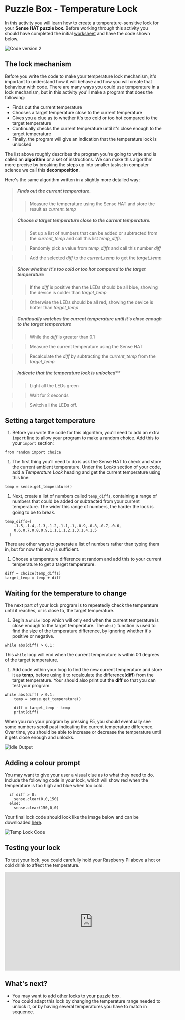 # Puzzle Box - Temperature Lock

In this activity you will learn how to create a temperature-sensitive lock for your **Sense HAT puzzle box**. Before working through this activity you should have completed the initial [worksheet](worksheet.md) and have the code shown below.

![Code version 2](images/code2.png)

## The lock mechanism

Before you write the code to make your temperature lock mechanism, it's important to understand how it will behave and how you will create that behaviour with code. There are many ways you could use temperature in a lock mechanism, but in this activity you'll make a program that does the following:

- Finds out the current temperature
- Chooses a target temperature close to the current temperature
- Gives you a clue as to whether it's too cold or too hot compared to the target temperature
- Continually checks the current temperature until it's close enough to the target temperature
- Finally, the program will give an indication that the temperature lock is unlocked

The list above roughly describes the program you're going to write and is called an **algorithm** or a set of instructions. We can make this algorithm more precise by breaking the steps up into smaller tasks; in computer science we call this **decomposition**.

Here's the same algorithm written in a slightly more detailed way:

> ##### Finds out the current temperature.
> > Measure the temperature using the Sense HAT and store the result as *current_temp*

> ##### Choose a target temperature close to the current temperature.  
> > Set up a list of numbers that can be added or subtracted from the *current_temp* and call this list *temp_diffs*  

> > Randomly pick a value from *temp_diffs* and call this number *diff*  

> > Add the selected *diff* to the *current_temp* to get the *target_temp*  

> ##### Show whether it's too cold or too hot compared to the target temperature  
> > If the *diff* is positive then the LEDs should be all blue, showing the device is colder than *target_temp*  

> > Otherwise the LEDs should be all red, showing the device is hotter than *target_temp*

> ##### Continually watches the current temperature until it's close enough to the target temperature  
> > While the *diff* is greater than 0.1  

> > Measure the current temperature using the Sense HAT  

> > Recalculate the *diff* by subtracting the *current_temp* from the *target_temp*  

> ##### Indicate that the temperature lock is unlocked**  
> > Light all the LEDs green  

> > Wait for 2 seconds  

> > Switch all the LEDs off.  

## Setting a target temperature

1. Before you write the code for this algorithm, you'll need to add an extra `import` line to allow your program to make a random choice. Add this to your `import` section:

  `from random import choice`

1. The first thing you'll need to do is ask the Sense HAT to check and store the current ambient temperature. Under the *Locks* section of your code, add a *Temperature Lock* heading and get the current temperature using this line:

  `temp = sense.get_temperature()`

1. Next, create a list of numbers called `temp_diffs`, containing a range of numbers that could be added or subtracted from your current temperature. The wider this range of numbers, the harder the lock is going to be to break.

  ```python3
  temp_diffs=[
      -1.5,-1.4,-1.3,-1.2,-1.1,-1,-0.9,-0.8,-0.7,-0.6,
      0.6,0.7,0.8,0.9,1,1.1,1.2,1.3,1.4,1.5
    ]
  ```

  There are other ways to generate a list of numbers rather than typing them in, but for now this way is sufficient.

1. Choose a temperature difference at random and add this to your current temperature to get a target temperature.

  ```Python3
  diff = choice(temp_diffs)
  target_temp = temp + diff
  ```

## Waiting for the temperature to change

The next part of your lock program is to repeatedly check the temperature until it reaches, or is close to, the target temperature.

1. Begin a `while` loop which will only end when the current temperature is close enough to the target temperature. The `abs()` function is used to find the size of the temperature difference, by ignoring whether it's positive or negative.

  `while abs(diff) > 0.1:`

  This `while` loop will end when the current temperature is within 0.1 degrees of the target temperature.

1. Add code within your loop to find the new current temperature and store it as **temp**, before using it to recalculate the difference(**diff**) from the target temperature. Your should also print out the **diff** so that you can test your program.

  ```Python3
  while abs(diff) > 0.1:
      temp = sense.get_temperature()

      diff = target_temp - temp
      print(diff)
  ```

  When you run your program by pressing F5, you should eventually see some numbers scroll past indicating the current temperature difference. Over time, you should be able to increase or decrease the temperature until it gets close enough and unlocks.

![Idle Output](images/temp_diffs.png)

## Adding a colour prompt

You may want to give your user a visual clue as to what they need to do. Include the following code in your lock, which will show red when the temperature is too high and blue when too cold.

  ```Python3
    if diff > 0:
      sense.clear(0,0,150)
    else:
      sense.clear(150,0,0)
  ```

Your final lock code should look like the image below and can be downloaded [here](code/puzzle_box_temp.py).

![Temp Lock Code](images/temp_code_complete.png)

## Testing your lock

To test your lock, you could carefully hold your Raspberry Pi above a hot or cold drink to affect the temperature.

<iframe width="560" height="315" src="https://www.youtube.com/embed/zIgaA9zaaA4" frameborder="0" allowfullscreen></iframe>

## What's next?

- You may want to add [other locks](worksheet.md) to your puzzle box.
- You could adapt this lock by changing the temperature range needed to unlock it, or by having several temperatures you have to match in sequence.
